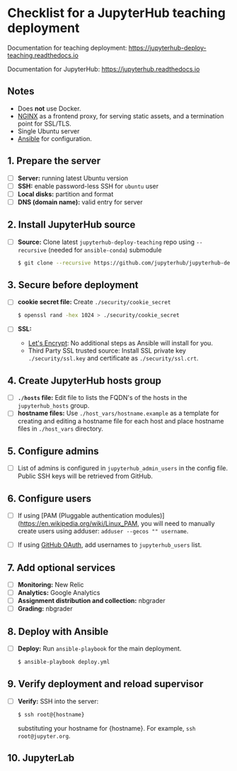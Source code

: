 # Checklist for a JupyterHub teaching deployment

Documentation for teaching deployment: https://jupyterhub-deploy-teaching.readthedocs.io

Documentation for JupyterHub: https://jupyterhub.readthedocs.io

## Notes

- Does **not** use Docker.
- [NGINX](https://www.nginx.com) as a frontend proxy, for serving static
  assets, and a termination point for SSL/TLS.
- Single Ubuntu server
- [Ansible](https://www.ansible.com/resources) for configuration.

## 1. Prepare the server

- [ ] **Server:** running latest Ubuntu version
- [ ] **SSH:** enable password-less SSH for `ubuntu` user
- [ ] **Local disks:** partition and format
- [ ] **DNS (domain name):** valid entry for server

## 2. Install JupyterHub source

- [ ] **Source:** Clone latest `jupyterhub-deploy-teaching` repo using `--recursive` (needed for `ansible-conda`) submodule

    ```bash
    $ git clone --recursive https://github.com/jupyterhub/jupyterhub-deploy-teaching.git
    ```

## 3. Secure before deployment

- [ ] **cookie secret file:** Create `./security/cookie_secret`

     ```bash
     $ openssl rand -hex 1024 > ./security/cookie_secret
     ```

- [ ] **SSL:**
  * [Let's Encrypt](https://letsencrypt.org/): No additional steps as
    Ansible will install for you.
  * Third Party SSL trusted source: Install SSL private key
    `./security/ssl.key` and certificate as `./security/ssl.crt`.

## 4. Create JupyterHub hosts group

- [ ] **`./hosts` file:** Edit file to lists the FQDN's of the hosts in the
  `jupyterhub_hosts` group.
- [ ] **hostname files:**  Use `./host_vars/hostname.example` as a
  template for creating and editing a hostname file for each host and
  place hostname files in `./host_vars` directory.

## 5. Configure admins

- [ ] List of admins is configured in `jupyterhub_admin_users` in the config
  file. Public SSH keys will be retrieved from GitHub.

## 6. Configure users

- [ ] If using [PAM (Pluggable authentication
  modules)](https://en.wikipedia.org/wiki/Linux_PAM, you will need to
  manually create users using adduser: `adduser --gecos "" username`.

- [ ] If using [GitHub OAuth](https://developer.github.com/v3/oauth/), add
  usernames to `jupyterhub_users` list.

## 7. Add optional services

- [ ] **Monitoring:** New Relic
- [ ] **Analytics:** Google Analytics
- [ ] **Assignment distribution and collection:** nbgrader
- [ ] **Grading:** nbgrader

## 8. Deploy with Ansible

- [ ] **Deploy:** Run `ansible-playbook` for the main deployment.

    ```bash
    $ ansible-playbook deploy.yml
    ```

## 9. Verify deployment and reload supervisor

- [ ] **Verify:**  SSH into the server:

    ```bash
    $ ssh root@{hostname}
    ```
    substituting your hostname for {hostname}. For example, ``ssh root@jupyter.org``.

## 10. JupyterLab
